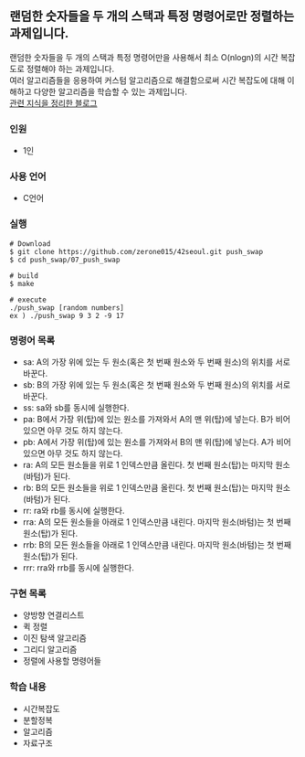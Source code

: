 ## 랜덤한 숫자들을 두 개의 스택과 특정 명령어로만 정렬하는 과제입니다.
랜덤한 숫자들을 두 개의 스택과 특정 명령어만을 사용해서 최소 O(nlogn)의 시간 복잡도로 정렬해야 하는 과제입니다.  
여러 알고리즘들을 응용하여 커스텀 알고리즘으로 해결함으로써 시간 복잡도에 대해 이해하고 다양한 알고리즘을 학습할 수 있는 과제입니다.  
[관련 지식을 정리한 블로그](https://velog.io/@zerone015/series/pushswap)
### 인원
- 1인
### 사용 언어
- C언어
### 실행
```shell
# Download
$ git clone https://github.com/zerone015/42seoul.git push_swap
$ cd push_swap/07_push_swap

# build
$ make       

# execute
./push_swap [random numbers]
ex ) ./push_swap 9 3 2 -9 17
```
### 명령어 목록
- sa: A의 가장 위에 있는 두 원소(혹은 첫 번째 원소와 두 번째 원소)의 위치를 서로 바꾼다.
- sb: B의 가장 위에 있는 두 원소(혹은 첫 번째 원소와 두 번째 원소)의 위치를 서로 바꾼다.
- ss: sa와 sb를 동시에 실행한다.
- pa: B에서 가장 위(탑)에 있는 원소를 가져와서 A의 맨 위(탑)에 넣는다. B가 비어 있으면 아무 것도 하지 않는다.
- pb: A에서 가장 위(탑)에 있는 원소를 가져와서 B의 맨 위(탑)에 넣는다. A가 비어 있으면 아무 것도 하지 않는다.
- ra: A의 모든 원소들을 위로 1 인덱스만큼 올린다. 첫 번째 원소(탑)는 마지막 원소(바텀)가 된다.
- rb: B의 모든 원소들을 위로 1 인덱스만큼 올린다. 첫 번째 원소(탑)는 마지막 원소(바텀)가 된다.
- rr: ra와 rb를 동시에 실행한다.
- rra: A의 모든 원소들을 아래로 1 인덱스만큼 내린다. 마지막 원소(바텀)는 첫 번째 원소(탑)가 된다.
- rrb: B의 모든 원소들을 아래로 1 인덱스만큼 내린다. 마지막 원소(바텀)는 첫 번째 원소(탑)가 된다.
- rrr: rra와 rrb를 동시에 실행한다.
### 구현 목록
- 양방향 연결리스트
- 퀵 정렬
- 이진 탐색 알고리즘
- 그리디 알고리즘
- 정렬에 사용할 명령어들
### 학습 내용
- 시간복잡도
- 분할정복
- 알고리즘
- 자료구조
